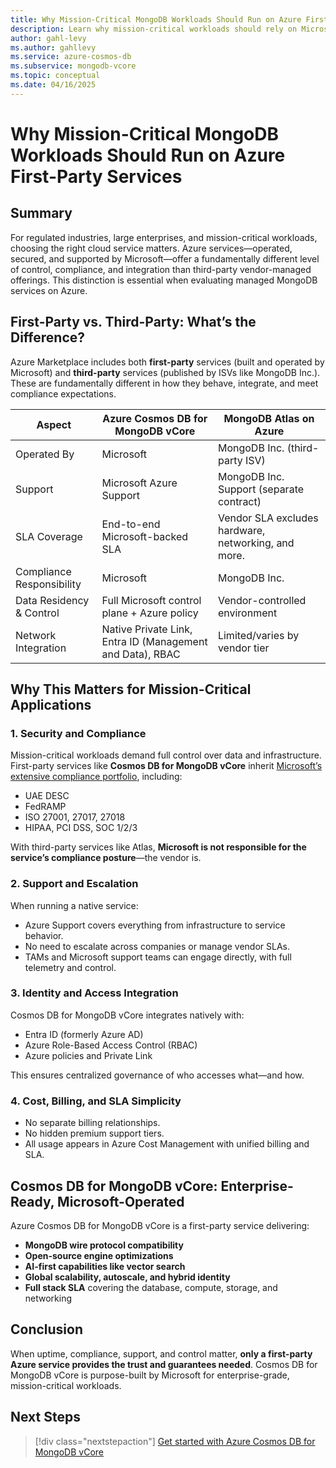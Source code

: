 ```yaml
---
title: Why Mission-Critical MongoDB Workloads Should Run on Azure First-Party Services
description: Learn why mission-critical workloads should rely on Microsoft-operated database services like Azure Cosmos DB for MongoDB vCore—not third-party or ISV-managed offerings.
author: gahl-levy
ms.author: gahllevy
ms.service: azure-cosmos-db
ms.subservice: mongodb-vcore
ms.topic: conceptual
ms.date: 04/16/2025
---
```


# Why Mission-Critical MongoDB Workloads Should Run on Azure First-Party Services

## Summary

For regulated industries, large enterprises, and mission-critical workloads, choosing the right cloud service matters. Azure services—operated, secured, and supported by Microsoft—offer a fundamentally different level of control, compliance, and integration than third-party vendor-managed offerings. This distinction is essential when evaluating managed MongoDB services on Azure.

## First-Party vs. Third-Party: What’s the Difference?

Azure Marketplace includes both **first-party** services (built and operated by Microsoft) and **third-party** services (published by ISVs like MongoDB Inc.). These are fundamentally different in how they behave, integrate, and meet compliance expectations.

| Aspect                     | Azure Cosmos DB for MongoDB vCore             | MongoDB Atlas on Azure                         |
|---------------------------|-----------------------------------------------|------------------------------------------------|
| Operated By               | Microsoft                                     | MongoDB Inc. (third-party ISV)                 |
| Support                   | Microsoft Azure Support                       | MongoDB Inc. Support (separate contract)       |
| SLA Coverage              | End-to-end Microsoft-backed SLA                          | Vendor SLA excludes hardware, networking, and more.                           |
| Compliance Responsibility | Microsoft                                     | MongoDB Inc.                                   |
| Data Residency & Control  | Full Microsoft control plane + Azure policy   | Vendor-controlled environment                  |
| Network Integration       | Native Private Link, Entra ID (Management and Data), RBAC           | Limited/varies by vendor tier                  |

## Why This Matters for Mission-Critical Applications

### 1. **Security and Compliance**

Mission-critical workloads demand full control over data and infrastructure. First-party services like **Cosmos DB for MongoDB vCore** inherit [Microsoft’s extensive compliance portfolio](https://learn.microsoft.com/azure/compliance/), including:

- UAE DESC
- FedRAMP
- ISO 27001, 27017, 27018
- HIPAA, PCI DSS, SOC 1/2/3

With third-party services like Atlas, **Microsoft is not responsible for the service’s compliance posture**—the vendor is.

### 2. **Support and Escalation**

When running a native service:

- Azure Support covers everything from infrastructure to service behavior.
- No need to escalate across companies or manage vendor SLAs.
- TAMs and Microsoft support teams can engage directly, with full telemetry and control.

### 3. **Identity and Access Integration**

Cosmos DB for MongoDB vCore integrates natively with:

- Entra ID (formerly Azure AD)
- Azure Role-Based Access Control (RBAC)
- Azure policies and Private Link

This ensures centralized governance of who accesses what—and how.

### 4. **Cost, Billing, and SLA Simplicity**

- No separate billing relationships.
- No hidden premium support tiers.
- All usage appears in Azure Cost Management with unified billing and SLA.

## Cosmos DB for MongoDB vCore: Enterprise-Ready, Microsoft-Operated

Azure Cosmos DB for MongoDB vCore is a first-party service delivering:

- **MongoDB wire protocol compatibility**
- **Open-source engine optimizations**
- **AI-first capabilities like vector search**
- **Global scalability, autoscale, and hybrid identity**
- **Full stack SLA** covering the database, compute, storage, and networking

## Conclusion

When uptime, compliance, support, and control matter, **only a first-party Azure service provides the trust and guarantees needed**. Cosmos DB for MongoDB vCore is purpose-built by Microsoft for enterprise-grade, mission-critical workloads.

## Next Steps

> [!div class="nextstepaction"]
> [Get started with Azure Cosmos DB for MongoDB vCore](./quickstart-portal.md)

